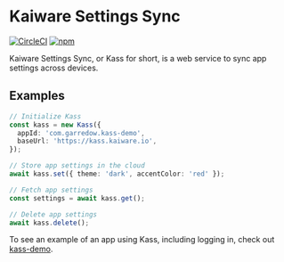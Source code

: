 # Kaiware Settings Sync

[![CircleCI](https://circleci.com/gh/garredow/kass-lib/tree/main.svg?style=svg)](https://circleci.com/gh/garredow/kass-lib/tree/main)
[![npm](https://img.shields.io/npm/v/kass-lib.svg)](https://www.npmjs.com/package/kass-lib)

Kaiware Settings Sync, or Kass for short, is a web service to sync app settings across devices.

## Examples

```ts
// Initialize Kass
const kass = new Kass({
  appId: 'com.garredow.kass-demo',
  baseUrl: 'https://kass.kaiware.io',
});

// Store app settings in the cloud
await kass.set({ theme: 'dark', accentColor: 'red' });

// Fetch app settings
const settings = await kass.get();

// Delete app settings
await kass.delete();
```

To see an example of an app using Kass, including logging in, check out [kass-demo](https://github.com/garredow/kass-demo).
